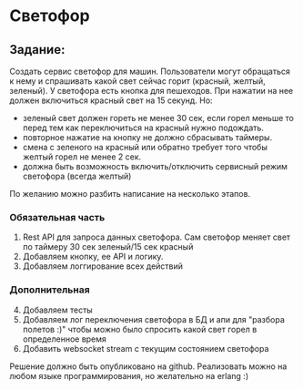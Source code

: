 # Светофор

## Задание:

Создать сервис светофор для машин.
Пользователи могут обращаться к нему и спрашивать какой свет сейчас горит (красный, желтый, зеленый).
У светофора есть кнопка для пешеходов. При нажатии на нее должен включиться красный свет на 15 секунд.
Но:
- зеленый свет должен гореть не менее 30 сек, если горел меньше то перед тем как переключиться на красный нужно подождать.
- повторное нажатие на кнопку не должно сбрасывать таймеры.
- смена с зеленого на красный или обратно требует того чтобы желтый горел не менее 2 сек.
- должна быть возможность включить/отключить сервисный режим светофора (всегда желтый)

По желанию можно разбить написание на несколько этапов.

### Обязательная часть
1. Rest API для запроса данных светофора. Сам светофор меняет свет по таймеру 30 сек зеленый/15 сек красный
2. Добавляем кнопку, ее API и логику.
3. Добавляем логгирование всех действий

### Дополнительная

4. Добавляем тесты
5. Добавляем лог переключения светофора в БД и апи для "разбора полетов :)" чтобы можно было спросить какой свет горел в определенное время
6. Добавить websocket stream с текущим состоянием светофора

Решение должно быть опубликовано на github. 
Реализовать можно на любом языке программирования, но желательно на erlang :)
